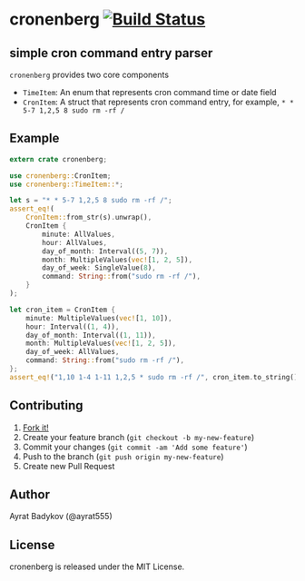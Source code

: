 # cronenberg [![Build Status](https://travis-ci.org/ayrat555/cronenberg.svg?branch=master)](https://travis-ci.org/ayrat555/cronenberg)

## simple cron command entry parser

`cronenberg` provides two core components

* `TimeItem`: An enum that represents cron command time or date field
* `CronItem`: A struct that represents cron command entry, for example, `* * 5-7 1,2,5 8 sudo rm -rf /`

## Example

```rust
extern crate cronenberg;

use cronenberg::CronItem;
use cronenberg::TimeItem::*;

let s = "* * 5-7 1,2,5 8 sudo rm -rf /";
assert_eq!(
    CronItem::from_str(s).unwrap(),
    CronItem {
        minute: AllValues,
        hour: AllValues,
        day_of_month: Interval((5, 7)),
        month: MultipleValues(vec![1, 2, 5]),
        day_of_week: SingleValue(8),
        command: String::from("sudo rm -rf /"),
    }
);

let cron_item = CronItem {
    minute: MultipleValues(vec![1, 10]),
    hour: Interval((1, 4)),
    day_of_month: Interval((1, 11)),
    month: MultipleValues(vec![1, 2, 5]),
    day_of_week: AllValues,
    command: String::from("sudo rm -rf /"),
};
assert_eq!("1,10 1-4 1-11 1,2,5 * sudo rm -rf /", cron_item.to_string());
```

## Contributing

1. [Fork it!](http://github.com/ayrat555/cronenberg/fork)
2. Create your feature branch (`git checkout -b my-new-feature`)
3. Commit your changes (`git commit -am 'Add some feature'`)
4. Push to the branch (`git push origin my-new-feature`)
5. Create new Pull Request

## Author

Ayrat Badykov (@ayrat555)

## License

cronenberg is released under the MIT License.

